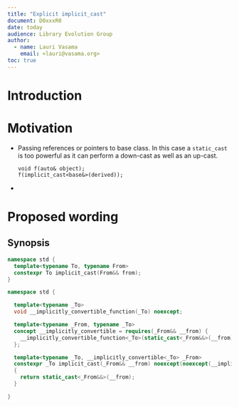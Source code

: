 ```yaml
---
title: "Explicit implicit_cast"
document: D0xxxR0
date: today
audience: Library Evolution Group
author:
  - name: Lauri Vasama
    email: <lauri@vasama.org>
toc: true
---
```


# Introduction

# Motivation

* Passing references or pointers to base class. In this case a `static_cast` is too powerful as it can perform a down-cast as well as an up-cast.
  ```
  void f(auto& object);
  f(implicit_cast<base&>(derived));
  ```
* 

# Proposed wording

## Synopsis

```cpp
namespace std {
  template<typename To, typename From>
  constexpr To implicit_cast(From&& from);
}
```


```cpp
namespace std {

  template<typename _To>
  void __implicitly_convertible_function(_To) noexcept;

  template<typename _From, typename _To>
  concept __implicitly_convertible = requires(_From&& __from) {
    __implicitly_convertible_function<_To>(static_cast<_From&&>(__from));
  };

  template<typename _To, __implicitly_convertible<_To> _From>
  constexpr _To implicit_cast(_From&& __from) noexcept(noexcept(__implicitly_convertible_function<_To>(static_cast<_From&&>(__from))))
  {
    return static_cast<_From&&>(__from);
  }

}
```
